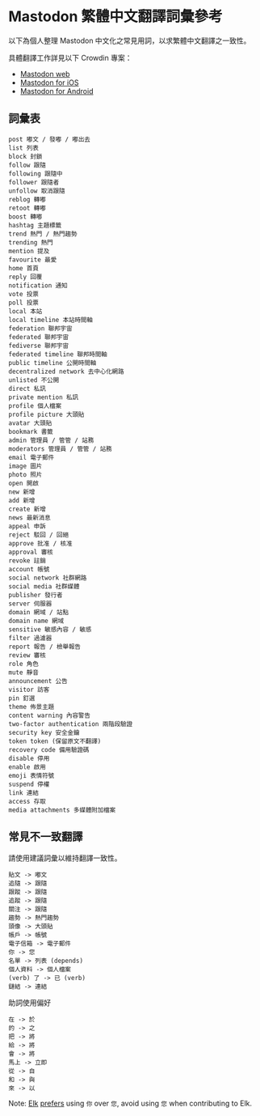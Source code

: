# Mastodon 繁體中文翻譯詞彙參考

以下為個人整理 Mastodon 中文化之常見用詞，以求繁體中文翻譯之一致性。

具體翻譯工作詳見以下 Crowdin 專案：

- [Mastodon web](https://crowdin.com/project/mastodon/zh-TW)
- [Mastodon for iOS](https://crowdin.com/project/mastodon-for-ios/zh-TW)
- [Mastodon for Android](https://crowdin.com/project/mastodon-for-android/zh-TW)

## 詞彙表

```text
post 嘟文 / 發嘟 / 嘟出去
list 列表
block 封鎖
follow 跟隨
following 跟隨中
follower 跟隨者
unfollow 取消跟隨
reblog 轉嘟
retoot 轉嘟
boost 轉嘟
hashtag 主題標籤
trend 熱門 / 熱門趨勢
trending 熱門
mention 提及
favourite 最愛
home 首頁
reply 回覆
notification 通知
vote 投票
poll 投票
local 本站
local timeline 本站時間軸
federation 聯邦宇宙
federated 聯邦宇宙
fediverse 聯邦宇宙
federated timeline 聯邦時間軸
public timeline 公開時間軸
decentralized network 去中心化網路
unlisted 不公開
direct 私訊
private mention 私訊
profile 個人檔案
profile picture 大頭貼
avatar 大頭貼
bookmark 書籤
admin 管理員 / 管管 / 站務
moderators 管理員 / 管管 / 站務
email 電子郵件
image 圖片
photo 照片
open 開啟
new 新增
add 新增
create 新增
news 最新消息
appeal 申訴
reject 駁回 / 回絕
approve 批准 / 核准
approval 審核
revoke 註銷
account 帳號
social network 社群網路
social media 社群媒體
publisher 發行者
server 伺服器
domain 網域 / 站點
domain name 網域
sensitive 敏感內容 / 敏感
filter 過濾器
report 報告 / 檢舉報告
review 審核
role 角色
mute 靜音
announcement 公告
visitor 訪客
pin 釘選
theme 佈景主題
content warning 內容警告
two-factor authentication 兩階段驗證
security key 安全金鑰
token token (保留原文不翻譯)
recovery code 備用驗證碼
disable 停用
enable 啟用
emoji 表情符號
suspend 停權
link 連結
access 存取
media attachments 多媒體附加檔案
```

## 常見不一致翻譯

請使用建議詞彙以維持翻譯一致性。

```text
貼文 -> 嘟文
追隨 -> 跟隨
跟蹤 -> 跟隨
追蹤 -> 跟隨
關注 -> 跟隨
趨勢 -> 熱門趨勢
頭像 -> 大頭貼
帳戶 -> 帳號
電子信箱 -> 電子郵件
你 -> 您
名單 -> 列表 (depends)
個人資料 -> 個人檔案
(verb) 了 -> 已 (verb)
鏈結 -> 連結
```

助詞使用偏好

```
在 -> 於
的 -> 之
把 -> 將
給 -> 將
會 -> 將
馬上 -> 立即
從 -> 自
和 -> 與
來 -> 以
```

Note: [Elk](https://github.com/elk-zone/elk)
[prefers](https://github.com/elk-zone/elk/pull/1617) using `你` over `您`,
avoid using `您` when contributing to Elk.
